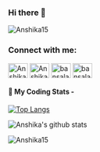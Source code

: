 
### Hi there 👋

<p align="left"> <img src="https://komarev.com/ghpvc/?username=Anshika15&label=Profile%20views&color=0e75b6&style=flat" alt="Anshika15" /> </p>

<h3 align="left">Connect with me:</h3>
<p align="left">
<a href="https://www.linkedin.com/in/anshika-bansal-65719a1b5/" target="blank"><img align="center" src="https://cdn.jsdelivr.net/npm/simple-icons@3.0.1/icons/linkedin.svg" alt="Anshika Bansal" height="30" width="40" /></a>
 <a href="mailTo:bansalanshika20@gmail.com" target="blank"><img align="center" src="https://cdn.jsdelivr.net/npm/simple-icons@3.0.1/icons/gmail.svg" alt="Anshika Bansal" height="30" width="40" /></a>
<a href="https://leetcode.com/bansalanshika/" target="blank"><img align="center" src="https://cdn.jsdelivr.net/npm/simple-icons@3.0.1/icons/leetcode.svg" alt="bansalanshika" height="30" width="40" /></a>
<a href="https://auth.geeksforgeeks.org/user/bansalanshika20" target="blank"><img align="center" src="https://cdn.jsdelivr.net/npm/simple-icons@3.0.1/icons/geeksforgeeks.svg" alt="bansalanshika20" height="30" width="40" /></a>
</p>



#### 🚀 My Coding Stats -

[![Top Langs](https://github-readme-stats.vercel.app/api/top-langs/?username=Anshika15&layout=compact&hide=jupyter%20notebook,html&langs_count=8)](https://github.com/Anshika15/github-readme-stats)

![Anshika's github stats](https://github-readme-stats.vercel.app/api?username=Anshika15&show_icons=true&count_private=true&hide=contribs,prs,issues)





<p><img align="center" src="https://github-readme-streak-stats.herokuapp.com/?user=Anshika15&" alt="Anshika15" /></p>
